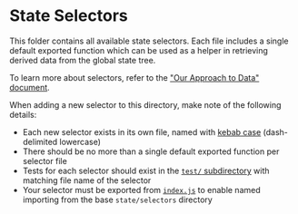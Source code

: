 State Selectors
===============

This folder contains all available state selectors. Each file includes a single default exported function which can be used as a helper in retrieving derived data from the global state tree.

To learn more about selectors, refer to the ["Our Approach to Data" document](../../../docs/our-approach-to-data.md#selectors).

When adding a new selector to this directory, make note of the following details:

- Each new selector exists in its own file, named with [kebab case](https://en.wikipedia.org/wiki/Kebab_case) (dash-delimited lowercase)
- There should be no more than a single default exported function per selector file
- Tests for each selector should exist in the [`test/` subdirectory](./test) with matching file name of the selector
- Your selector must be exported from [`index.js`](./index.js) to enable named importing from the base `state/selectors` directory

